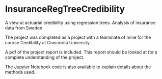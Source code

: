 # InsuranceRegTreeCredibility
A view at actuarial credibility using regression trees. Analysis of insurance data from Sweden.


The project was completed as a project with a teammate of mine for the course Credibility at Concordia University.

A pdf of the project report is included. This report should be looked at for a complete understanding of the project.

The Jupyter Notebook code is also available to explain details about the methods used. 
